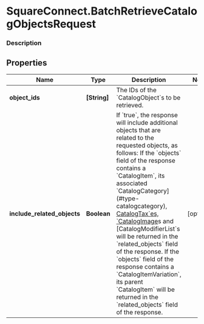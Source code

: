# SquareConnect.BatchRetrieveCatalogObjectsRequest

### Description



## Properties
Name | Type | Description | Notes
------------ | ------------- | ------------- | -------------
**object_ids** | **[String]** | The IDs of the &#x60;CatalogObject&#x60;s to be retrieved. | 
**include_related_objects** | **Boolean** | If &#x60;true&#x60;, the response will include additional objects that are related to the requested objects, as follows:  If the &#x60;objects&#x60; field of the response contains a &#x60;CatalogItem&#x60;,  its associated &#x60;CatalogCategory](#type-catalogcategory), [CatalogTax&#x60;es, &#x60;CatalogImage](#type-catalogimage)s and [CatalogModifierList&#x60;s will be returned in the &#x60;related_objects&#x60; field of the response. If the &#x60;objects&#x60; field of the response contains a &#x60;CatalogItemVariation&#x60;, its parent &#x60;CatalogItem&#x60; will be returned in the &#x60;related_objects&#x60; field of the response. | [optional] 


